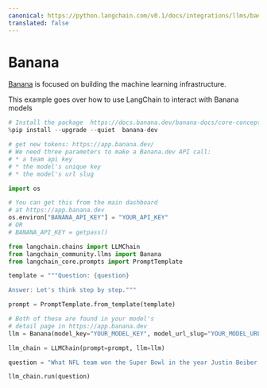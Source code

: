 ```yaml
---
canonical: https://python.langchain.com/v0.1/docs/integrations/llms/banana
translated: false
---
```


# Banana

[Banana](https://www.banana.dev/about-us) is focused on building the machine learning infrastructure.

This example goes over how to use LangChain to interact with Banana models

```python
# Install the package  https://docs.banana.dev/banana-docs/core-concepts/sdks/python
%pip install --upgrade --quiet  banana-dev
```

```python
# get new tokens: https://app.banana.dev/
# We need three parameters to make a Banana.dev API call:
# * a team api key
# * the model's unique key
# * the model's url slug

import os

# You can get this from the main dashboard
# at https://app.banana.dev
os.environ["BANANA_API_KEY"] = "YOUR_API_KEY"
# OR
# BANANA_API_KEY = getpass()
```

```python
from langchain.chains import LLMChain
from langchain_community.llms import Banana
from langchain_core.prompts import PromptTemplate
```

```python
template = """Question: {question}

Answer: Let's think step by step."""

prompt = PromptTemplate.from_template(template)
```

```python
# Both of these are found in your model's
# detail page in https://app.banana.dev
llm = Banana(model_key="YOUR_MODEL_KEY", model_url_slug="YOUR_MODEL_URL_SLUG")
```

```python
llm_chain = LLMChain(prompt=prompt, llm=llm)
```

```python
question = "What NFL team won the Super Bowl in the year Justin Beiber was born?"

llm_chain.run(question)
```